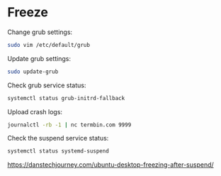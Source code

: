 # Freeze

Change grub settings:
```bash
sudo vim /etc/default/grub
```

Update grub settings:
```bash
sudo update-grub
```

Check grub service status:
```bash
systemctl status grub-initrd-fallback
```

Upload crash logs:
```bash
journalctl -rb -1 | nc termbin.com 9999
```

Check the suspend service status:
```bash
systemctl status systemd-suspend
```


https://danstechjourney.com/ubuntu-desktop-freezing-after-suspend/

